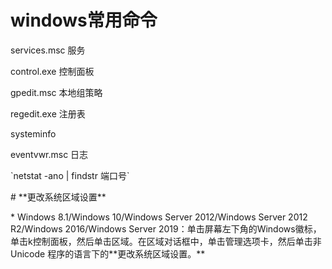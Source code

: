 # windows常用命令

services.msc 服务

control.exe 控制面板

gpedit.msc  本地组策略

regedit.exe 注册表

systeminfo

eventvwr.msc 日志

\`netstat -ano \| findstr 端口号\`



\# \*\*更改系统区域设置\*\*

\*   Windows 8.1/Windows 10/Windows Server 2012/Windows Server 2012 R2/Windows 2016/Windows Server 2019：单击屏幕左下角的Windows徽标，单击k控制面板，然后单击区域。在区域对话框中，单击管理选项卡，然后单击非 Unicode 程序的语言下的\*\*更改系统区域设置。\*\*

